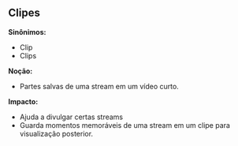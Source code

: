 ## Clipes

**Sinônimos:**
* Clip
* Clips

**Noção:** 
* Partes salvas de uma stream em um vídeo curto.

**Impacto:**
* Ajuda a divulgar certas streams
* Guarda momentos memoráveis de uma stream em um clipe para visualização posterior.